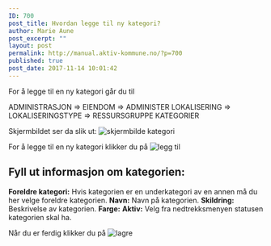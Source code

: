 ```yaml
---
ID: 700
post_title: Hvordan legge til ny kategori?
author: Marie Aune
post_excerpt: ""
layout: post
permalink: http://manual.aktiv-kommune.no/?p=700
published: true
post_date: 2017-11-14 10:01:42
---
```

For å legge til en ny kategori går du til

ADMINISTRASJON => EIENDOM => ADMINISTER LOKALISERING => LOKALISERINGSTYPE => RESSURSGRUPPE KATEGORIER

Skjermbildet ser da slik ut:
![skjermbilde kategori](http://manual.aktiv-kommune.no/wp-content/uploads/2017/12/kategorier.png)

For å legge til en ny kategori klikker du på 
![legg til](http://manual.aktiv-kommune.no/wp-content/uploads/2017/12/leggtil3.png)

## Fyll ut informasjon om kategorien:
**Foreldre kategori:** Hvis kategorien er en underkategori av en annen må du her velge foreldre kategorien. 
**Navn:** Navn på kategorien.
**Skildring:** Beskrivelse av kategorien.
**Farge:** 
**Aktiv:** Velg fra nedtrekksmenyen statusen kategorien skal ha.

Når du er ferdig klikker du på
![lagre](http://manual.aktiv-kommune.no/wp-content/uploads/2017/12/lagre2.png)
